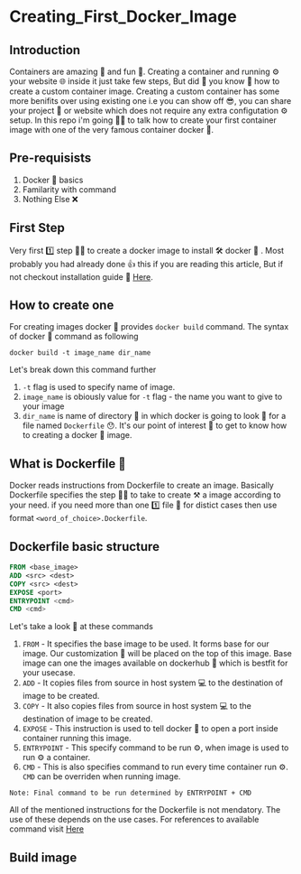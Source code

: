 # Creating_First_Docker_Image
## Introduction

  Containers are amazing 🤩 and fun 🎉. Creating a container and running ⚙ your website 🌐 inside it just take few steps, But did 🤔 you know 🧠 how to create a custom container image. Creating a custom container has some more benifits over using existing one i.e you can show off 😎, you can share your project 📁 or website which does not require any extra configutation ⚙ setup. In this repo i'm going 🏃‍♂️ to talk how to create your first container image with one  of the very famous container docker 🐳.  
  
## Pre-requisists
1. Docker 🐳 basics 
2. Familarity with command 
3. Nothing Else ❌

## First Step
  
  Very first 1️⃣ step 🚶‍♀️ to create a docker image to install 🛠 docker 🐳 . Most probably you had already done 👍 this if you are reading this article, But if not checkout installation guide 📖 [Here](https://docs.docker.com/engine/install).
  
## How to create one

  For creating images docker 🐳 provides `docker build` command. The syntax of docker 🐳 command as following
  
  ```
  docker build -t image_name dir_name
  ```
  
  Let's break down this command further
  
   1. `-t` flag is used to specify name of image.
   2. `image_name` is obiously value for `-t` flag - the name you want to give to your image
   3. `dir_name` is name of directory 📁 in which docker is going to look 👀 for a file named `Dockerfile` 😯. It's our point of interest 🤔 to get to know how to creating a docker 🐳 image.
   
## What is Dockerfile 🤔

  Docker reads instructions from Dockerfile to create an image. Basically Dockerfile specifies the step 🚶‍♂️ to take to create ⚒ a image according to your need.
  if you need more than one 1️⃣ file 📄 for distict cases then use format `<word_of_choice>.Dockerfile`.
 
## Dockerfile basic structure
 
 ```Dockerfile
 FROM <base_image>
 ADD <src> <dest>
 COPY <src> <dest>
 EXPOSE <port>
 ENTRYPOINT <cmd>
 CMD <cmd>
 ```
 
 Let's take a look 👀 at these commands
 1. `FROM` - It specifies the base image to be used. It forms base for our image. Our customization 🔧 will be placed on the top of this image. Base image can one the images available on dockerhub 🐳 which is bestfit for your usecase.
 2. `ADD` - It copies files from source in host system 💻 to the destination of image to be created.
 3. `COPY` - It also copies files from source in host system 💻 to the destination of image to be created.
 4. `EXPOSE` - This instruction is used to tell docker 🐳 to open a port inside container running this image.
 4. `ENTRYPOINT` - This specify command to be run ⚙, when image is used to run ⚙ a container.
 5. `CMD` - This is also specifies command to run every time container run ⚙. `CMD` can be overriden when running image.
 
   ```
   Note: Final command to be run determined by ENTRYPOINT + CMD
   ```
 All of the mentioned instructions for the Dockerfile is not mendatory. The use of these depends on the use cases. For references to available command visit [Here](https://docs.docker.com/engine/reference/builder/)
 
## Build image
    
   
 
